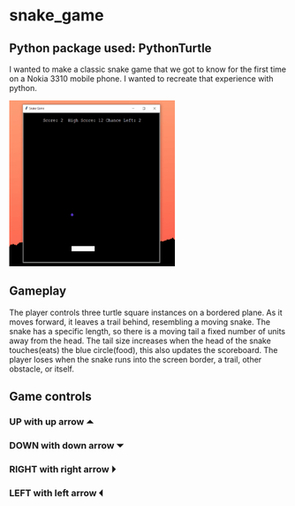 # snake_game

## Python package used: PythonTurtle

I wanted to make a classic snake game that we got to know for the first time on a Nokia 3310 mobile phone. I wanted to recreate that experience with python. 

<img src="snake_game.gif" width="300" height="300"/>

## Gameplay

The player controls three turtle square instances on a bordered plane. As it moves forward, it leaves a trail behind, resembling a moving snake. The snake has a specific length, so there is a moving tail a fixed number of units away from the head. The tail size increases when the head of the snake touches(eats) the blue circle(food), this also updates the scoreboard. The player loses when the snake runs into the screen border, a trail, other obstacle, or itself. 

## Game controls 

### UP with up arrow ⏶
### DOWN with down arrow ⏷
### RIGHT with right arrow ⏵
### LEFT with left arrow ⏴
